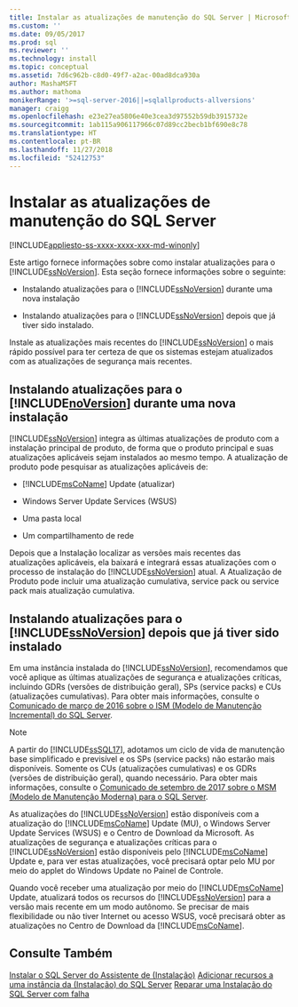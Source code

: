 ```yaml
---
title: Instalar as atualizações de manutenção do SQL Server | Microsoft Docs
ms.custom: ''
ms.date: 09/05/2017
ms.prod: sql
ms.reviewer: ''
ms.technology: install
ms.topic: conceptual
ms.assetid: 7d6c962b-c8d0-49f7-a2ac-00ad8dca930a
author: MashaMSFT
ms.author: mathoma
monikerRange: '>=sql-server-2016||=sqlallproducts-allversions'
manager: craigg
ms.openlocfilehash: e23e27ea5806e40e3cea3d97552b59db3915732e
ms.sourcegitcommit: 1ab115a906117966c07d89cc2becb1bf690e8c78
ms.translationtype: HT
ms.contentlocale: pt-BR
ms.lasthandoff: 11/27/2018
ms.locfileid: "52412753"
---
```

# <a name="install-sql-server-servicing-updates"></a>Instalar as atualizações de manutenção do SQL Server

[!INCLUDE[appliesto-ss-xxxx-xxxx-xxx-md-winonly](../../includes/appliesto-ss-xxxx-xxxx-xxx-md-winonly.md)]

Este artigo fornece informações sobre como instalar atualizações para o [!INCLUDE[ssNoVersion](../../includes/ssNoVersion-md.md)]. Esta seção fornece informações sobre o seguinte:
  
- Instalando atualizações para o [!INCLUDE[ssNoVersion](../../includes/ssNoVersion-md.md)] durante uma nova instalação  
  
- Instalando atualizações para o [!INCLUDE[ssNoVersion](../../includes/ssNoVersion-md.md)] depois que já tiver sido instalado.  
  
Instale as atualizações mais recentes do [!INCLUDE[ssNoVersion](../../includes/ssnoversion-md.md)] o mais rápido possível para ter certeza de que os sistemas estejam atualizados com as atualizações de segurança mais recentes.  
  
## <a name="installing-updates-for-includenoversionincludesssnoversion-mdmd-during-a-new-installation"></a>Instalando atualizações para o [!INCLUDE[noVersion](../../includes/ssNoVersion-md.md)] durante uma nova instalação  
[!INCLUDE[ssNoVersion](../../includes/ssnoversion-md.md)] integra as últimas atualizações de produto com a instalação principal de produto, de forma que o produto principal e suas atualizações aplicáveis sejam instalados ao mesmo tempo. A atualização de produto pode pesquisar as atualizações aplicáveis de:  
  
- [!INCLUDE[msCoName](../../includes/msconame-md.md)] Update (atualizar)  
  
- Windows Server Update Services (WSUS)  
  
- Uma pasta local  
  
- Um compartilhamento de rede  
  
Depois que a Instalação localizar as versões mais recentes das atualizações aplicáveis, ela baixará e integrará essas atualizações com o processo de instalação do [!INCLUDE[ssNoVersion](../../includes/ssnoversion-md.md)] atual. A Atualização de Produto pode incluir uma atualização cumulativa, service pack ou service pack mais atualização cumulativa.  
  
## <a name="installing-updates-for-includessnoversionincludesssnoversion-mdmd-after-it-has-already-been-installed"></a>Instalando atualizações para o [!INCLUDE[ssNoVersion](../../includes/ssNoVersion-md.md)] depois que já tiver sido instalado  
Em uma instância instalada do [!INCLUDE[ssNoVersion](../../includes/ssNoVersion-md.md)], recomendamos que você aplique as últimas atualizações de segurança e atualizações críticas, incluindo GDRs (versões de distribuição geral), SPs (service packs) e CUs (atualizações cumulativas). Para obter mais informações, consulte o [Comunicado de março de 2016 sobre o ISM (Modelo de Manutenção Incremental) do SQL Server](https://blogs.msdn.microsoft.com/sqlreleaseservices/announcing-updates-to-the-sql-server-incremental-servicing-model-ism/).

> [!NOTE]
> A partir do [!INCLUDE[ssSQL17](../../includes/sssql17-md.md)], adotamos um ciclo de vida de manutenção base simplificado e previsível e os SPs (service packs) não estarão mais disponíveis. Somente os CUs (atualizações cumulativas) e os GDRs (versões de distribuição geral), quando necessário.
> Para obter mais informações, consulte o [Comunicado de setembro de 2017 sobre o MSM (Modelo de Manutenção Moderna) para o SQL Server](https://blogs.msdn.microsoft.com/sqlreleaseservices/announcing-the-modern-servicing-model-for-sql-server/).
  
As atualizações do [!INCLUDE[ssNoVersion](../../includes/ssnoversion-md.md)] estão disponíveis com a atualização do [!INCLUDE[msCoName](../../includes/msconame-md.md)] Update (MU), o Windows Server Update Services (WSUS) e o Centro de Download da Microsoft. As atualizações de segurança e atualizações críticas para o [!INCLUDE[ssNoVersion](../../includes/ssnoversion-md.md)] estão disponíveis pelo [!INCLUDE[msCoName](../../includes/msconame-md.md)] Update e, para ver estas atualizações, você precisará optar pelo MU por meio do applet do Windows Update no Painel de Controle.  
  
Quando você receber uma atualização por meio do [!INCLUDE[msCoName](../../includes/msconame-md.md)] Update, atualizará todos os recursos do [!INCLUDE[ssNoVersion](../../includes/ssnoversion-md.md)] para a versão mais recente em um modo autônomo. Se precisar de mais flexibilidade ou não tiver Internet ou acesso WSUS, você precisará obter as atualizações no Centro de Download da [!INCLUDE[msCoName](../../includes/msconame-md.md)].  
  
## <a name="see-also"></a>Consulte Também  
[Instalar o SQL Server do Assistente de &#40;Instalação&#41;](../../database-engine/install-windows/install-sql-server-from-the-installation-wizard-setup.md)
[Adicionar recursos a uma instância da &#40;Instalação&#41; do SQL Server](../../database-engine/install-windows/add-features-to-an-instance-of-sql-server-2016-setup.md)
[Reparar uma Instalação do SQL Server com falha](../../database-engine/install-windows/repair-a-failed-sql-server-installation.md)  

